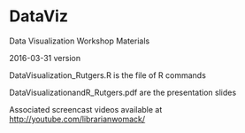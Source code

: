 # DataViz
Data Visualization Workshop Materials

2016-03-31 version

DataVisualization_Rutgers.R is the file of R commands

DataVisualizationandR_Rutgers.pdf are the presentation slides

Associated screencast videos available at http://youtube.com/librarianwomack/

